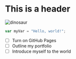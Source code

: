 # This is a header
![dinosaur](https://github.com/BrownBoy6469/skills-communicate-using-markdown/assets/91355956/d7d18159-0e0c-4251-a67e-ba101d125599)

``` javascript
var myVar = "Hello, world!";
```
- [ ] Turn on GitHub Pages
- [ ] Outline my portfolio
- [ ] Introduce myself to the world
